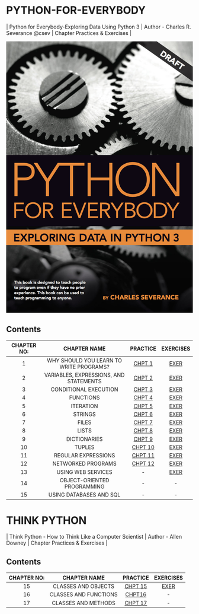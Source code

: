 # PYTHON-FOR-EVERYBODY
| Python for Everybody-Exploring Data Using Python 3 | Author - Charles R. Severance @csev | Chapter Practices & Exercises |

![cover](https://github.com/AbhishekMali21/PYTHON-FOR-EVERYBODY/blob/master/cover3.jpg)


## Contents
|CHAPTER NO:|CHAPTER NAME|PRACTICE|EXERCISES|
|:----------:|:----------:|:--------------:|:------:|
|1| WHY SHOULD YOU LEARN TO WRITE PROGRAMS?|[CHPT 1](https://github.com/AbhishekMali21/PYTHON-FOR-EVERYBODY/blob/master/CHAPTER%201.ipynb)|[EXER](https://github.com/AbhishekMali21/PYTHON-FOR-EVERYBODY/blob/master/CHAPTER%201.ipynb)|
|2| VARIABLES, EXPRESSIONS, AND STATEMENTS|[CHPT 2](https://github.com/AbhishekMali21/PYTHON-FOR-EVERYBODY/blob/master/CHAPTER%202.ipynb)|[EXER](https://github.com/AbhishekMali21/PYTHON-FOR-EVERYBODY/blob/master/CHAPTER%202%20exercises.ipynb)|
|3| CONDITIONAL EXECUTION|[CHPT 3](https://github.com/AbhishekMali21/PYTHON-FOR-EVERYBODY/blob/master/CHAPTER%203.ipynb)|[EXER](https://github.com/AbhishekMali21/PYTHON-FOR-EVERYBODY/blob/master/CHAPTER%203%20exercises.ipynb)|
|4| FUNCTIONS|[CHPT 4](https://github.com/AbhishekMali21/PYTHON-FOR-EVERYBODY/blob/master/CHAPTER%204.ipynb)|[EXER](https://github.com/AbhishekMali21/PYTHON-FOR-EVERYBODY/blob/master/CHAPTER%204%20exercises.ipynb)|
|5| ITERATION|[CHPT 5](https://github.com/AbhishekMali21/PYTHON-FOR-EVERYBODY/blob/master/CHAPTER%205.ipynb)|[EXER](https://github.com/AbhishekMali21/PYTHON-FOR-EVERYBODY/blob/master/CHAPTER%205%20exercises.ipynb)|
|6| STRINGS|[CHPT 6](https://github.com/AbhishekMali21/PYTHON-FOR-EVERYBODY/blob/master/CHAPTER%206.ipynb)|[EXER](https://github.com/AbhishekMali21/PYTHON-FOR-EVERYBODY/blob/master/CHAPTER%206%20exercises.ipynb)|
|7| FILES|[CHPT 7](https://github.com/AbhishekMali21/PYTHON-FOR-EVERYBODY/blob/master/CHAPTER%207.ipynb)|[EXER](https://github.com/AbhishekMali21/PYTHON-FOR-EVERYBODY/blob/master/CHAPTER%207%20exercises.ipynb)|
|8| LISTS|[CHPT 8](https://github.com/AbhishekMali21/PYTHON-FOR-EVERYBODY/blob/master/CHAPTER%208.ipynb)|[EXER](https://github.com/AbhishekMali21/PYTHON-FOR-EVERYBODY/blob/master/CHAPTER%208%20exercises.ipynb)|
|9| DICTIONARIES|[CHPT 9](https://github.com/AbhishekMali21/PYTHON-FOR-EVERYBODY/blob/master/CHAPTER%209.ipynb)|[EXER](https://github.com/AbhishekMali21/PYTHON-FOR-EVERYBODY/blob/master/CHAPTER%209%20exercises.ipynb)|
|10| TUPLES|[CHPT 10](https://github.com/AbhishekMali21/PYTHON-FOR-EVERYBODY/blob/master/CHAPTER%2010.ipynb)|[EXER](https://github.com/AbhishekMali21/PYTHON-FOR-EVERYBODY/blob/master/CHAPTER%2010%20exercises.ipynb)|
|11| REGULAR EXPRESSIONS|[CHPT 11](https://github.com/AbhishekMali21/PYTHON-FOR-EVERYBODY/blob/master/CHAPTER%2011.ipynb)|[EXER](https://github.com/AbhishekMali21/PYTHON-FOR-EVERYBODY/blob/master/CHAPTER%2011%20exercises.ipynb)|
|12| NETWORKED PROGRAMS|[CHPT 12](https://github.com/AbhishekMali21/PYTHON-FOR-EVERYBODY/blob/master/CHAPTER%2012.ipynb)|[EXER](https://github.com/AbhishekMali21/PYTHON-FOR-EVERYBODY/blob/master/CHAPTER%2012%20exercises.ipynb)|
|13| USING WEB SERVICES|-|[EXER](https://github.com/AbhishekMali21/PYTHON-FOR-EVERYBODY/blob/master/CHAPTER%2013%20exercises.ipynb)|
|14| OBJECT-ORIENTED PROGRAMMING|-|-|
|15| USING DATABASES AND SQL|-|-|


# THINK PYTHON
| Think Python - How to Think Like a Computer Scientist | Author - Allen Downey | Chapter Practices & Exercises |


## Contents
|CHAPTER NO:|CHAPTER NAME|PRACTICE|EXERCISES|
|:----------:|:----------:|:--------------:|:------:|
|15|CLASSES AND OBJECTS|[CHPT 15](https://github.com/AbhishekMali21/PYTHON-FOR-EVERYBODY/blob/master/CHAPTER%2015.ipynb)|[EXER](https://github.com/AbhishekMali21/PYTHON-FOR-EVERYBODY/blob/master/CHAPTER%2015%20-%20exercises.ipynb)|
|16|CLASSES AND FUNCTIONS|[CHPT16](https://github.com/AbhishekMali21/PYTHON-FOR-EVERYBODY/blob/master/CHAPTER%2016.ipynb)|-|
|17|CLASSES AND METHODS|[CHPT 17](https://github.com/AbhishekMali21/PYTHON-FOR-EVERYBODY/blob/master/CHAPTER%2017.ipynb)|-|
